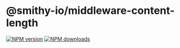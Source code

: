 # @smithy-io/middleware-content-length

[![NPM version](https://img.shields.io/npm/v/@smithy-io/middleware-content-length/latest.svg)](https://www.npmjs.com/package/@smithy-io/middleware-content-length)
[![NPM downloads](https://img.shields.io/npm/dm/@smithy-io/middleware-content-length.svg)](https://www.npmjs.com/package/@smithy-io/middleware-content-length)
